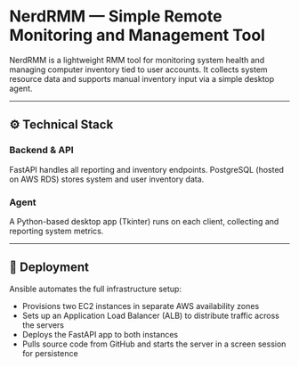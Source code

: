 <h1><strong>NerdRMM — Simple Remote Monitoring and Management Tool</strong></h1>
<p>NerdRMM is a lightweight RMM tool for monitoring system health and managing computer inventory tied to user accounts. It collects system resource data and supports manual inventory input via a simple desktop agent.</p>

<hr>

<h2>⚙️ <strong>Technical Stack</strong></h2>

<h3><strong>Backend & API</strong></h3>
<p>FastAPI handles all reporting and inventory endpoints. PostgreSQL (hosted on AWS RDS) stores system and user inventory data.</p>

<h3><strong>Agent</strong></h3>
<p>A Python-based desktop app (Tkinter) runs on each client, collecting and reporting system metrics.</p>

<hr>

<h2>🚀 <strong>Deployment</strong></h2>
<p>Ansible automates the full infrastructure setup:</p>
<ul>
  <li>Provisions two EC2 instances in separate AWS availability zones</li>
  <li>Sets up an Application Load Balancer (ALB) to distribute traffic across the servers</li>
  <li>Deploys the FastAPI app to both instances</li>
  <li>Pulls source code from GitHub and starts the server in a screen session for persistence</li>
</ul>

